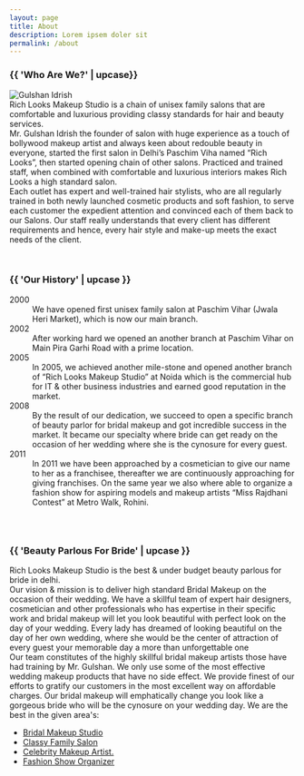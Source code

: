 ```yaml
---
layout: page
title: About
description: Lorem ipsem doler sit
permalink: /about
---
```

<section class="fw-main-row">
    <div class="fw-main-row-bg"></div>
    <div class="fw-main-row-overlay has-color"></div>
    <div class="fw-container ">
        <div class="fw-row">
            <div class="fw-col-xs-12">
                <div class="textblock-shortcode icon-box">
                    <h3 class="text-heading color-orange"><i class="ion-ios-people-outline inline"></i> <span>{{ 'Who Are We?' | upcase}}</span></h3>
                    <div class="fw-col-xs-12 fw-col-sm-4">
                    	<img src="{{ site.baseurl }}/images/pic7.jpg" alt="Gulshan Idrish">
                    </div>
                    <div class="fw-col-xs-12 fw-col-sm-8">
                    	<span class="color-grey droid-font"><span class="font-14px font-italic">Rich Looks Makeup Studio is a chain of unisex family salons that are comfortable and luxurious providing classy standards for hair and beauty services.</span>
	                    <br><span class="droid-font font-14px">Mr. Gulshan Idrish the founder of salon with huge experience as a touch of bollywood makeup artist and always keen about redouble beauty in everyone, started the first salon in Delhi’s Paschim Viha named “Rich Looks”, then started opening chain of other salons. Practiced and trained staff, when combined with comfortable and luxurious interiors makes Rich Looks a high standard salon.</span>
						<br><span class="droid-font font-14px">Each outlet has expert and well-trained hair stylists, who are all regularly trained in both newly launched cosmetic products and soft fashion, to serve each customer the expedient attention and convinced each of them back to our Salons. Our staff really understands that every client has different requirements and hence, every hair style and make-up meets the exact needs of the client.</span>
	                    </span>
                    </div>
                </div>
            </div>
            <div class="fw-row">
	            <div class="fw-col-xs-12">
	                <div class="fw-divider-space" style="padding-top: 30px;"></div>
	            </div>
	        </div>
            <div class="fw-col-xs-12">
                <div class="textblock-shortcode icon-box">
                    <h3 class="text-heading color-blue"><i class="ion-android-time inline"></i> <span>{{ 'Our History' | upcase }}</span></h3>
                    <dl>
                    	<dt><span class="color-black bold">2000</span></dt>
                    	<dd>
                    		<span class="color-grey droid-font font-14px">We have opened first unisex family salon at Paschim Vihar (Jwala Heri Market), which is now our main branch.</span>
                    	</dd>
                    	<dt><span class="color-black bold">2002</span></dt>
                    	<dd>
                    		<span class="color-grey droid-font font-14px">After working hard we opened an another branch at Paschim Vihar on Main Pira Garhi Road with a prime location.</span>
                    	</dd>
                    	<dt><span class="color-black bold">2005</span></dt>
                    	<dd>
                    		<span class="color-grey droid-font font-14px">In 2005, we achieved another mile-stone and opened another branch of “Rich Looks Makeup Studio” at Noida which is the commercial hub for IT & other business industries and earned good reputation in the market.</span>
                    	</dd>
                    	<dt><span class="color-black bold">2008</span></dt>
                    	<dd>
                    		<span class="color-grey droid-font font-14px">By the result of our dedication, we succeed to open a specific branch of beauty parlor for bridal makeup and got incredible success in the market. It became our specialty where bride can get ready on the occasion of her wedding where she is the cynosure for every guest.</span>
                    	</dd>
                    	<dt><span class="color-black bold">2011</span></dt>
                    	<dd>
                    		<span class="color-grey droid-font font-14px">In 2011 we have been approached by a cosmetician to give our name to her as a franchisee, thereafter we are continuously approaching for giving franchises. On the same year we also where able to organize a fashion show for aspiring models and makeup artists “Miss Rajdhani Contest” at Metro Walk, Rohini.</span>
                    	</dd>
                    </dl>
                </div>
            </div>
            <div class="fw-row">
	            <div class="fw-col-xs-12">
	                <div class="fw-divider-space" style="padding-top: 30px;"></div>
	            </div>
	        </div>
            <div class="fw-col-xs-12">
                <div class="textblock-shortcode icon-box">
                    <h3 class="text-heading color-pink"><i class="ion-earth inline"></i> <span>{{ 'Beauty Parlous For Bride' | upcase }}</span></h3>
                    <span class="color-grey droid-font"><span class="font-14px font-italic">Rich Looks Makeup Studio is the best & under budget beauty parlous for bride in delhi.</span>
                    <br><span class="droid-font font-14px">Our vision & mission is to deliver high standard Bridal Makeup on the occasion of their wedding. We have a skillful team of expert hair designers, cosmetician and other professionals who has expertise in their specific work and bridal makeup will let you look beautiful with perfect look on the day of your wedding. Every lady has dreamed of looking beautiful on the day of her own wedding, where she would be the center of attraction of every guest your memorable day a more than unforgettable one</span>
                    <br><span class="droid-font font-14px">Our team constitutes of the highly skillful bridal makeup artists those have had training by Mr. Gulshan. We only use some of the most effective wedding makeup products that have no side effect. We provide finest of our efforts to gratify our customers in the most excellent way on affordable charges. Our bridal makeup will emphatically change you look like a gorgeous bride who will be the cynosure on your wedding day. We are the best in the given area's:</span>
                    </span>
                    <ul>
                    	<li><a href="{{ site.baseurl }}/bridal-makeup">Bridal Makeup Studio</a></li>
						<li><a href="{{ site.baseurl }}/familyl-salon">Classy Family Salon</a></li>
						<li><a href="#">Celebrity Makeup Artist.</a></li>
						<li><a href="{{ site.baseurl }}/fashion-show">Fashion Show Organizer</a></li>
    				</ul>
                </div>
            </div>
        </div>
        <div class="fw-row">
            <div class="fw-col-xs-12">
                <div class="fw-divider-space" style="padding-top: 40px;"></div>
            </div>
        </div>
    </div>
</section>
